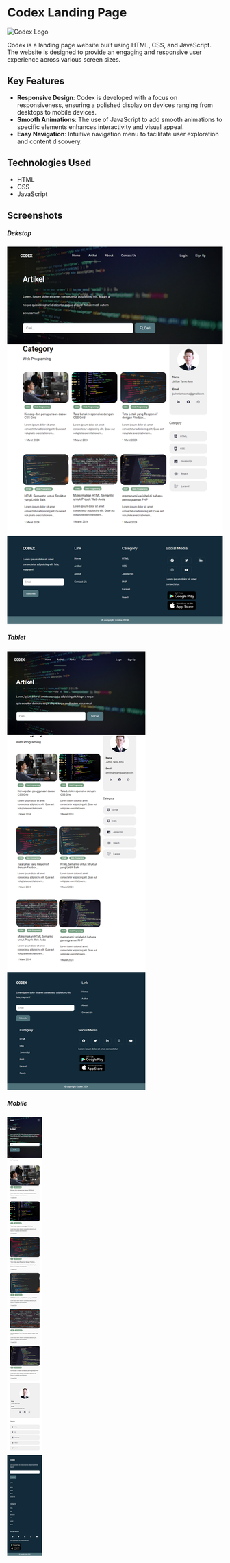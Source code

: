 # Codex Landing Page

![Codex Logo](link-to-your-logo.png)

Codex is a landing page website built using HTML, CSS, and JavaScript. The website is designed to provide an engaging and responsive user experience across various screen sizes.

## Key Features

- **Responsive Design**: Codex is developed with a focus on responsiveness, ensuring a polished display on devices ranging from desktops to mobile devices.
- **Smooth Animations**: The use of JavaScript to add smooth animations to specific elements enhances interactivity and visual appeal.
- **Easy Navigation**: Intuitive navigation menu to facilitate user exploration and content discovery.

## Technologies Used

- HTML
- CSS
- JavaScript

## Screenshots

##### Dekstop
![App Screenshot](screnshoots/dekstop.png)

##### Tablet
![App Screenshot](screnshoots/tablet.png)

##### Mobile
![App Screenshot](screnshoots/mobile.png)